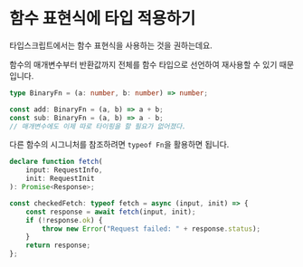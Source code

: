 # 함수 표현식에 타입 적용하기

타입스크립트에서는 함수 표현식을 사용하는 것을 권하는데요.

함수의 매개변수부터 반환값까지 전체를 함수 타입으로 선언하여 재사용할 수 있기 때문입니다.

```ts
type BinaryFn = (a: number, b: number) => number;

const add: BinaryFn = (a, b) => a + b;
const sub: BinaryFn = (a, b) => a - b;
// 매개변수에도 이제 따로 타이핑을 할 필요가 없어졌다.
```

다른 함수의 시그니처를 참조하려면 `typeof Fn`을 활용하면 됩니다.

```ts
declare function fetch(
	input: RequestInfo,
	init: RequestInit
): Promise<Response>;

const checkedFetch: typeof fetch = async (input, init) => {
	const response = await fetch(input, init);
	if (!response.ok) {
		throw new Error("Request failed: " + response.status);
	}
	return response;
};
```
